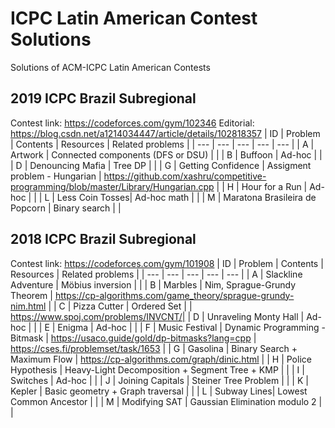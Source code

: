 # ICPC Latin American Contest Solutions

Solutions of ACM-ICPC Latin American Contests

## 2019 ICPC Brazil Subregional
Contest link: https://codeforces.com/gym/102346
Editorial: https://blog.csdn.net/a1214034447/article/details/102818357
| ID | Problem | Contents | Resources | Related problems | 
| --- | --- | --- | --- | --- |
| A | Artwork | Connected components (DFS or DSU) | |
| B | Buffoon | Ad-hoc | |
| D | Denouncing Mafia | Tree DP | |
| G | Getting Confidence | Assigment problem - Hungarian | https://github.com/xashru/competitive-programming/blob/master/Library/Hungarian.cpp | 
| H | Hour for a Run | Ad-hoc | |
| L | Less Coin Tosses| Ad-hoc math | |
| M | Maratona Brasileira de Popcorn | Binary search | |

## 2018 ICPC Brazil Subregional
Contest link: https://codeforces.com/gym/101908
| ID | Problem | Contents | Resources | Related problems | 
| --- | --- | --- | --- | --- |
| A | Slackline Adventure | Möbius inversion | |
| B | Marbles | Nim, Sprague-Grundy Theorem | https://cp-algorithms.com/game_theory/sprague-grundy-nim.html |
| C | Pizza Cutter | Ordered Set | | https://www.spoj.com/problems/INVCNT/|
| D | Unraveling Monty Hall | Ad-hoc | |
| E | Enigma | Ad-hoc | |
| F | Music Festival | Dynamic Programming - Bitmask | https://usaco.guide/gold/dp-bitmasks?lang=cpp | https://cses.fi/problemset/task/1653 | 
| G | Gasolina | Binary Search + Maximum Flow | https://cp-algorithms.com/graph/dinic.html | 
| H | Police Hypothesis | Heavy-Light Decomposition + Segment Tree + KMP | |
| I | Switches | Ad-hoc | |
| J | Joining Capitals | Steiner Tree Problem | |
| K | Kepler | Basic geometry + Graph traversal | |
| L | Subway Lines| Lowest Common Ancestor | |
| M | Modifying SAT | Gaussian Elimination modulo 2 | |